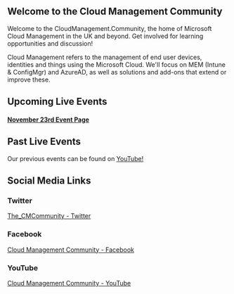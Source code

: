 ## Welcome to the Cloud Management Community

Welcome to the CloudManagement.Community, the home of Microsoft Cloud Management in the UK and beyond. Get involved for learning opportunities and discussion!

Cloud Management refers to the management of end user devices, identities and things using the Microsoft Cloud. We'll focus on MEM (Intune & ConfigMgr) and AzureAD, as well as solutions and add-ons that extend or improve these.

## Upcoming Live Events

#### [November 23rd Event Page](November23rd.md)


## Past Live Events

Our previous events can be found on [YouTube!](https://www.youtube.com/watch?v=6XFa0q3y2GY&list=PLPf4hn8koDW7mYZtGMERVvlgu6KOfe9LM)


## Social Media Links

### Twitter
[The_CMCommunity - Twitter](https://twitter.com/the_cmcommunity)

### Facebook
[Cloud Management Community - Facebook](https://www.facebook.com/groups/cloudmc/)

### YouTube
[Cloud Management Community - YouTube](https://www.youtube.com/c/cloudmanagementcommunity)
